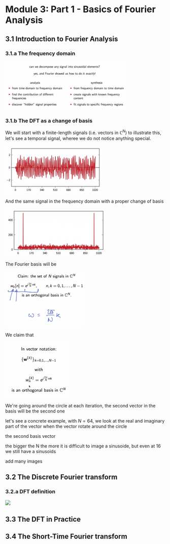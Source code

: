 # Module 3: Part 1 - Basics of Fourier Analysis



## 3.1 Introduction to Fourier Analysis

### 3.1.a The frequency domain

<img src="images/im44.png" style="height:150px">



### 3.1.b The DFT as a change of basis

We will start with a finite-length signals (i.e. vectors in $\mathbb{C}^N$) to illustrate this, let's see a temporal signal, wheree we do not notice anything special.

<img src="images/im45.png" style="height:150px">

And the same signal in the frequency domain with a proper change of basis

<img src="images/im46.png" style="height:150px">

The Fourier basis will be

<img src="images/im47.png" style="height:175px">

We claim that

<img src="images/im48.png" style="height:175px">

We're going around the circle at each iteration, the second vector in the basis will be the second one



let's see a concrete example, with $N=64​$, we look at the real and imaginary part of the vector when the vector rotate around the circle



the second basis vector



the bigger the N the more it is difficult to image a sinusoide, but even at 16 we still have a sinusoids

add many images



## 3.2 The Discrete Fourier transform

### 3.2.a DFT definition



<img src="/Users/geilerloui/Documents/GitHub/Signal-processing/digital-signal-processing/images/im25.png" style="height:150px">







## 3.3 The DFT in Practice

### 

## 3.4 The Short-Time Fourier transform

### 